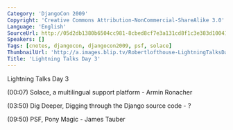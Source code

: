 ```yaml
---
Category: 'DjangoCon 2009'
Copyright: 'Creative Commons Attribution-NonCommercial-ShareAlike 3.0'
Language: 'English'
SourceUrl: http://05d2db1380b6504cc981-8cbed8cf7e3a131cd8f1c3e383d10041.r93.cf2.rackcdn.com/djangocon-2009/9_lightning-talks-day-3.ogv
Speakers: []
Tags: [cnotes, djangocon, djangocon2009, psf, solace]
ThumbnailUrl: 'http://a.images.blip.tv/Robertlofthouse-LightningTalksDay3853.png'
Title: 'Lightning Talks Day 3'
---
```

Lightning Talks Day 3

  
(00:07) Solace, a multilingual support platform - Armin Ronacher

  
(03:50) Dig Deeper, Digging through the Django source code - ?

  
(09:50) PSF, Pony Magic - James Tauber

